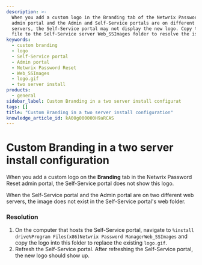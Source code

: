 ```yaml
---
description: >-
  When you add a custom logo in the Branding tab of the Netwrix Password Reset
  admin portal and the Admin and Self-Service portals are on different web
  servers, the Self-Service portal may not display the new logo. Copy the logo
  file to the Self-Service server Web_SSImages folder to resolve the issue.
keywords:
  - custom branding
  - logo
  - Self-Service portal
  - Admin portal
  - Netwrix Password Reset
  - Web_SSImages
  - logo.gif
  - two server install
products:
  - general
sidebar_label: Custom Branding in a two server install configurat
tags: []
title: "Custom Branding in a two server install configuration"
knowledge_article_id: kA00g000000H9aRCAS
---
```


# Custom Branding in a two server install configuration

When you add a custom logo on the **Branding** tab in the Netwrix Password Reset admin portal, the Self-Service portal does not show this logo.

When the Self-Service portal and the Admin portal are on two different web servers, the image does not exist in the Self-Service portal's web folder.

### Resolution

1. On the computer that hosts the Self-Service portal, navigate to ` %install drive%Program Files(x86)Netwrix Password ManagerWeb_SSImages ` and copy the logo into this folder to replace the existing `logo.gif`.
2. Refresh the Self-Service portal. After refreshing the Self-Service portal, the new logo should show up.
